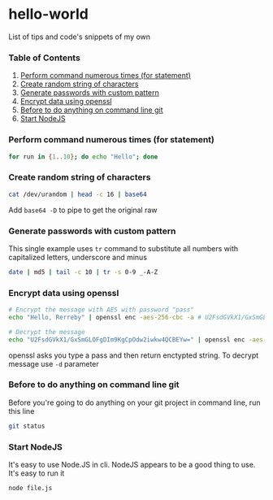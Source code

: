 # hello-world
List of tips and code's snippets of my own

### Table of Contents
1. [Perform command numerous times (for statement)](#multitimes)
2. [Create random string of characters](#randomstring)
3. [Generate passwords with custom pattern](#custompasswords)
4. [Encrypt data using openssl](#openssl1)
5. [Before to do anything on command line git](#gitstatus)
6. [Start NodeJS](#startnodejs)

### Perform command numerous times (for statement) <a name="multitimes"></a>
```bash
for run in {1..10}; do echo "Hello"; done
```

### Create random string of characters <a name="randomstring"></a>
```bash
cat /dev/urandom | head -c 16 | base64
```
Add `base64 -D` to pipe to get the original raw

### Generate passwords with custom pattern <a name="custompasswords"></a>
This single example uses `tr` command to substitute all numbers with capitalized letters, underscore and minus
```bash
date | md5 | tail -c 10 | tr -s 0-9 _-A-Z
```
### Encrypt data using openssl <a name="openssl1"></a>
```bash
# Encrypt the message with AES with password "pass"
echo "Hello, Rerreby" | openssl enc -aes-256-cbc -a # U2FsdGVkX1/GxSmGLOFgDIm9KgCpOdw2iwkw4QCBEYw=

# Decrypt the message
echo "U2FsdGVkX1/GxSmGLOFgDIm9KgCpOdw2iwkw4QCBEYw=" | openssl enc -aes-256-cbc -d -a
```
openssl asks you type a pass and then return enctypted string. To decrypt message use `-d` parameter

### Before to do anything on command line git <a name="gitstatus"></a>
Before you're going to do anything on your git project in command line, run this line
```bash
git status
```

### Start NodeJS <a name="startnodejs"></a>
It's easy to use Node.JS in cli. NodeJS appears to be a good thing to use. It's easy to run it
```bash
node file.js
```
